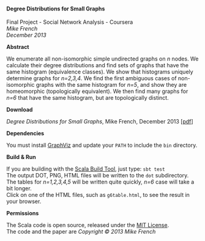 #### Degree Distributions for Small Graphs

Final Project - Social Network Analysis - Coursera    
_Mike French_     
_December 2013_

**Abstract**

We enumerate all non-isomorphic simple undirected graphs on _n_ nodes. We calculate their degree distributions and find sets of graphs that have the same histogram (equivalence classes). We show that histograms uniquely determine graphs for _n=2,3,4_. We find the first ambiguous cases of non-isomorphic graphs with the same histogram for _n=5_, and show they are homeomorphic (topologically equivalent). We then find many graphs for _n=6_ that have the same histogram, but are topologically distinct.

**Download**

_Degree Distributions for Small Graphs_, Mike French, December 2013 \[[pdf](../../raw/master/SNA-Project-DegreeDistributions.pdf)\]

**Dependencies**

You must install [GraphViz](http://www.graphviz.org/) and update your `PATH` to include the `bin` directory.

**Build & Run**

If you are building with the [Scala Build Tool](http://www.scala-sbt.org/), just type: `sbt test`   
The output DOT, PNG, HTML files will be written to the `dot` subdirectory.      
The tables for _n=1,2,3,4,5_ will be written quite quickly, _n=6_ case will take a bit longer.     
Click on one of the HTML files, such as `g6table.html`, to see the result in your browser.

**Permissions**

The Scala code is open source, released under the [MIT License](LICENSE).     
The code and the paper are  _Copyright © 2013 Mike French_
